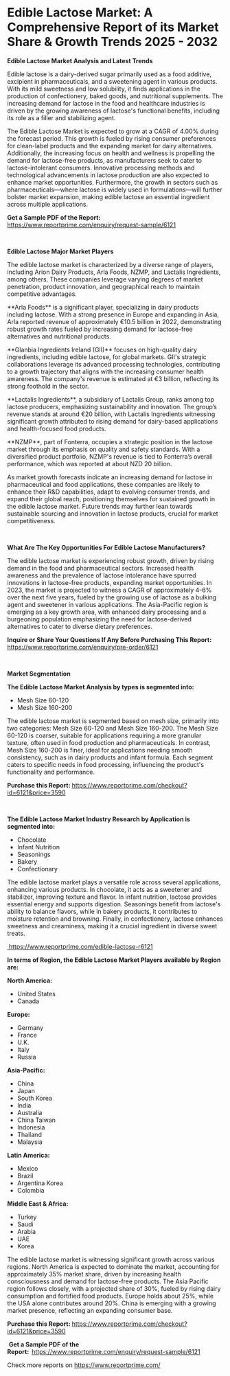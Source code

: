 <p><h1>Edible Lactose Market: A Comprehensive Report of its Market Share & Growth Trends 2025 - 2032</h1></p><p><strong>Edible Lactose Market Analysis and Latest Trends</strong></p>
<p><p>Edible lactose is a dairy-derived sugar primarily used as a food additive, excipient in pharmaceuticals, and a sweetening agent in various products. With its mild sweetness and low solubility, it finds applications in the production of confectionery, baked goods, and nutritional supplements. The increasing demand for lactose in the food and healthcare industries is driven by the growing awareness of lactose's functional benefits, including its role as a filler and stabilizing agent.</p><p>The Edible Lactose Market is expected to grow at a CAGR of 4.00% during the forecast period. This growth is fueled by rising consumer preferences for clean-label products and the expanding market for dairy alternatives. Additionally, the increasing focus on health and wellness is propelling the demand for lactose-free products, as manufacturers seek to cater to lactose-intolerant consumers. Innovative processing methods and technological advancements in lactose production are also expected to enhance market opportunities. Furthermore, the growth in sectors such as pharmaceuticals—where lactose is widely used in formulations—will further bolster market expansion, making edible lactose an essential ingredient across multiple applications.</p></p>
<p><strong>Get a Sample PDF of the Report:&nbsp;</strong> <a href="https://www.reportprime.com/enquiry/request-sample/6121?utm_campaign=3541&utm_medium=2&utm_source=Github&utm_content=ia&utm_term=19032025&utm_id=edible-lactose">https://www.reportprime.com/enquiry/request-sample/6121</a></p>
<p>&nbsp;</p>
<p><strong>Edible Lactose Major Market Players</strong></p>
<p><p>The edible lactose market is characterized by a diverse range of players, including Arion Dairy Products, Arla Foods, NZMP, and Lactalis Ingredients, among others. These companies leverage varying degrees of market penetration, product innovation, and geographical reach to maintain competitive advantages.</p><p>**Arla Foods** is a significant player, specializing in dairy products including lactose. With a strong presence in Europe and expanding in Asia, Arla reported revenue of approximately €10.5 billion in 2022, demonstrating robust growth rates fueled by increasing demand for lactose-free alternatives and nutritional products.</p><p>**Glanbia Ingredients Ireland (GII)** focuses on high-quality dairy ingredients, including edible lactose, for global markets. GII's strategic collaborations leverage its advanced processing technologies, contributing to a growth trajectory that aligns with the increasing consumer health awareness. The company's revenue is estimated at €3 billion, reflecting its strong foothold in the sector.</p><p>**Lactalis Ingredients**, a subsidiary of Lactalis Group, ranks among top lactose producers, emphasizing sustainability and innovation. The group’s revenue stands at around €20 billion, with Lactalis Ingredients witnessing significant growth attributed to rising demand for dairy-based applications and health-focused food products.</p><p>**NZMP**, part of Fonterra, occupies a strategic position in the lactose market through its emphasis on quality and safety standards. With a diversified product portfolio, NZMP's revenue is tied to Fonterra’s overall performance, which was reported at about NZD 20 billion.</p><p>As market growth forecasts indicate an increasing demand for lactose in pharmaceutical and food applications, these companies are likely to enhance their R&D capabilities, adapt to evolving consumer trends, and expand their global reach, positioning themselves for sustained growth in the edible lactose market. Future trends may further lean towards sustainable sourcing and innovation in lactose products, crucial for market competitiveness.</p></p>
<p>&nbsp;</p>
<p><strong>What Are The Key Opportunities For Edible Lactose Manufacturers?</strong></p>
<p><p>The edible lactose market is experiencing robust growth, driven by rising demand in the food and pharmaceutical sectors. Increased health awareness and the prevalence of lactose intolerance have spurred innovations in lactose-free products, expanding market opportunities. In 2023, the market is projected to witness a CAGR of approximately 4-6% over the next five years, fueled by the growing use of lactose as a bulking agent and sweetener in various applications. The Asia-Pacific region is emerging as a key growth area, with enhanced dairy processing and a burgeoning population emphasizing the need for lactose-derived alternatives to cater to diverse dietary preferences.</p></p>
<p><strong>Inquire or Share Your Questions If Any Before Purchasing This Report:</strong> <a href="https://www.reportprime.com/enquiry/pre-order/6121?utm_campaign=3541&utm_medium=2&utm_source=Github&utm_content=ia&utm_term=19032025&utm_id=edible-lactose">https://www.reportprime.com/enquiry/pre-order/6121</a></p>
<p>&nbsp;</p>
<p><strong>Market Segmentation</strong></p>
<p><strong>The Edible Lactose Market Analysis by types is segmented into:</strong></p>
<p><ul><li>Mesh Size 60-120</li><li>Mesh Size 160-200</li></ul></p>
<p><p>The edible lactose market is segmented based on mesh size, primarily into two categories: Mesh Size 60-120 and Mesh Size 160-200. The Mesh Size 60-120 is coarser, suitable for applications requiring a more granular texture, often used in food production and pharmaceuticals. In contrast, Mesh Size 160-200 is finer, ideal for applications needing smooth consistency, such as in dairy products and infant formula. Each segment caters to specific needs in food processing, influencing the product's functionality and performance.</p></p>
<p><strong>Purchase this Report:&nbsp;</strong><a href="https://www.reportprime.com/checkout?id=6121&price=3590&utm_campaign=3541&utm_medium=2&utm_source=Github&utm_content=ia&utm_term=19032025&utm_id=edible-lactose">https://www.reportprime.com/checkout?id=6121&price=3590</a></p>
<p>&nbsp;</p>
<p><strong>The Edible Lactose Market Industry Research by Application is segmented into:</strong></p>
<p><ul><li>Chocolate</li><li>Infant Nutrition</li><li>Seasonings</li><li>Bakery</li><li>Confectionary</li></ul></p>
<p><p>The edible lactose market plays a versatile role across several applications, enhancing various products. In chocolate, it acts as a sweetener and stabilizer, improving texture and flavor. In infant nutrition, lactose provides essential energy and supports digestion. Seasonings benefit from lactose's ability to balance flavors, while in bakery products, it contributes to moisture retention and browning. Finally, in confectionery, lactose enhances sweetness and creaminess, making it a crucial ingredient in diverse sweet treats.</p></p>
<p><a href="https://www.reportprime.com/edible-lactose-r6121?utm_campaign=3541&utm_medium=2&utm_source=Github&utm_content=ia&utm_term=19032025&utm_id=edible-lactose">&nbsp;https://www.reportprime.com/edible-lactose-r6121</a></p>
<p><strong>In terms of Region, the Edible Lactose Market Players available by Region are:</strong></p>
<p>
    <p> <strong> North America: </strong>
        <ul>
            <li>United States</li>
            <li>Canada</li>
        </ul>
        </p> 
    <p> <strong> Europe: </strong>
        <ul>
            <li>Germany</li>
            <li>France</li>
            <li>U.K.</li>
            <li>Italy</li>
            <li>Russia</li>
        </ul>
        </p> 
    <p> <strong> Asia-Pacific: </strong>
        <ul>
            <li>China</li>
            <li>Japan</li>
            <li>South Korea</li>
            <li>India</li>
            <li>Australia</li>
            <li>China Taiwan</li>
            <li>Indonesia</li>
            <li>Thailand</li>
            <li>Malaysia</li>
        </ul>
        </p> 
    <p> <strong> Latin America: </strong>
        <ul>
            <li>Mexico</li>
            <li>Brazil</li>
            <li>Argentina Korea</li>
            <li>Colombia</li>
        </ul>
        </p> 
    <p> <strong> Middle East & Africa: </strong>
        <ul>
            <li>Turkey</li>
            <li>Saudi</li>
            <li>Arabia</li>
            <li>UAE</li>
            <li>Korea</li>
        </ul>
    </p>
    </p>
<p><p>The edible lactose market is witnessing significant growth across various regions. North America is expected to dominate the market, accounting for approximately 35% market share, driven by increasing health consciousness and demand for lactose-free products. The Asia Pacific region follows closely, with a projected share of 30%, fueled by rising dairy consumption and fortified food products. Europe holds about 25%, while the USA alone contributes around 20%. China is emerging with a growing market presence, reflecting an expanding consumer base.</p></p>
<p><strong>Purchase this Report: </strong><a href="https://www.reportprime.com/checkout?id=6121&price=3590&utm_campaign=3541&utm_medium=2&utm_source=Github&utm_content=ia&utm_term=19032025&utm_id=edible-lactose">https://www.reportprime.com/checkout?id=6121&price=3590</a></p>
<p>&nbsp;<strong>Get a Sample PDF of the Report:&nbsp;&nbsp;</strong><a href="https://www.reportprime.com/enquiry/request-sample/6121?utm_campaign=3541&utm_medium=2&utm_source=Github&utm_content=ia&utm_term=19032025&utm_id=edible-lactose">https://www.reportprime.com/enquiry/request-sample/6121</a></p>
<p><strong></strong></p>
<p>Check more reports on <a href="https://www.reportprime.com/?utm_campaign=3541&utm_medium=2&utm_source=Github&utm_content=ia&utm_term=19032025&utm_id=edible-lactose">https://www.reportprime.com/</a></p>